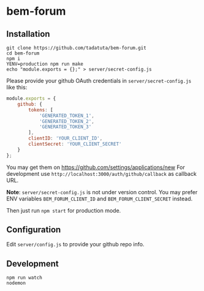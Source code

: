 # bem-forum

## Installation

```
git clone https://github.com/tadatuta/bem-forum.git
cd bem-forum
npm i
YENV=production npm run make
echo "module.exports = {};" > server/secret-config.js
```

Please provide your github OAuth credentials in `server/secret-config.js` like this:
```js
module.exports = {
    github: {
        tokens: [
            'GENERATED_TOKEN_1',
            'GENERATED_TOKEN_2',
            'GENERATED_TOKEN_3'
        ],
        clientID: 'YOUR_CLIENT_ID',
        clientSecret: 'YOUR_CLIENT_SECRET'
    }
};
```

You may get them on https://github.com/settings/applications/new
For development use `http://localhost:3000/auth/github/callback` as callback URL.

**Note**: `server/secret-config.js` is not under version control.
You may prefer ENV variables `BEM_FORUM_CLIENT_ID` and `BEM_FORUM_CLIENT_SECRET` instead.

Then just run `npm start` for production mode.

## Configuration
Edit `server/config.js` to provide your github repo info.


## Development
```
npm run watch
nodemon
```
